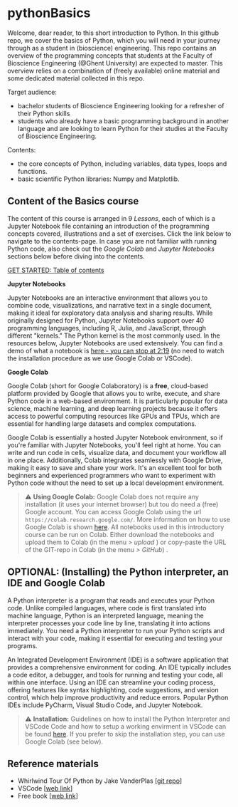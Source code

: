 # pythonBasics

Welcome, dear reader, to this short introduction to Python. In this github repo, we cover the basics of Python, which you will need in your journey through as a student in (bioscience) engineering. This repo contains an overview of the programming concepts that students at the Faculty of Bioscience Engineering (@Ghent University) are expected to master. This overview relies on a combination of (freely available) online material and some dedicated material collected in this repo.

Target audience:
- bachelor students of Bioscience Engineering looking for a refresher of their Python skills
- students who already have a basic programming background in another language and are looking to learn Python for their studies at the Faculty of Bioscience Engineering. 

Contents:
- the core concepts of Python, including variables, data types, loops and functions.
- basic scientific Python libraries: Numpy and Matplotlib. 

## Content of the Basics course

The content of this course is arranged in 9 *Lessons*, each of which is a Jupyter Notebook file containing an introduction of the programming concepts covered, illustrations and a set of exercises. Click the link below to navigate to the contents-page. In case you are not familiar with running Python code, also check out the *Google Colab* and *Jupyter Notebooks* sections below before diving into the contents.

[GET STARTED: Table of contents](https://github.com/jverwaer/pythonBasics/blob/main/0-Contents.ipynb)


**Jupyter Notebooks**

Jupyter Notebooks are an interactive environment that allows you to combine code, visualizations, and narrative text in a single document, making it ideal for exploratory data analysis and sharing results. While originally designed for Python, Jupyter Notebooks support over 40 programming languages, including R, Julia, and JavaScript, through different "kernels." The Python kernel is the most commonly used. In the resources below, Jupyter Notebooks are used extensively. You can find a demo of what a notebook is [here - you can stop at 2:19](https://youtu.be/H9Iu49E6Mxs?si=W63yLMlM3UvEeQyu&t=36) (no need to watch the installation procedure as we use Google Colab or VSCode).


**Google Colab**

Google Colab (short for Google Colaboratory) is a **free**, cloud-based platform provided by Google that allows you to write, execute, and share Python code in a web-based environment. It is particularly popular for data science, machine learning, and deep learning projects because it offers access to powerful computing resources like GPUs and TPUs, which are essential for handling large datasets and complex computations.

Google Colab is essentially a hosted Jupyter Notebook environment, so if you're familiar with Jupyter Notebooks, you'll feel right at home. You can write and run code in cells, visualize data, and document your workflow all in one place. Additionally, Colab integrates seamlessly with Google Drive, making it easy to save and share your work. It's an excellent tool for both beginners and experienced programmers who want to experiment with Python code without the need to set up a local development environment.

> ⚠️ **Using Google Colab:** Google Colab does not require any installation (it uses your internet browser) but tou do need a (free) Google account. You can access Google Colab using the url `https://colab.research.google.com/`. More information on how to use Google Colab is shown [here](https://www.youtube.com/watch?v=g0xu9DA4gDw). All notebooks used in this introductory course can be run on Colab. Either download the notebooks and upload them to Colab (in the menu *> upload* ) or copy-paste the URL of the GIT-repo in Colab (in the menu *> GitHub*) .


## OPTIONAL: (Installing) the Python interpreter, an IDE and Google Colab 

A Python interpreter is a program that reads and executes your Python code. Unlike compiled languages, where code is first translated into machine language, Python is an interpreted language, meaning the interpreter processes your code line by line, translating it into actions immediately. You need a Python interpreter to run your Python scripts and interact with your code, making it essential for executing and testing your programs.

An Integrated Development Environment (IDE) is a software application that provides a comprehensive environment for coding. An IDE typically includes a code editor, a debugger, and tools for running and testing your code, all within one interface. Using an IDE can streamline your coding process, offering features like syntax highlighting, code suggestions, and version control, which help improve productivity and reduce errors. Popular Python IDEs include PyCharm, Visual Studio Code, and Jupyter Notebook.

> ⚠️ **Installation:** Guidelines on how to install the Python Interpreter and VSCode Code and how to setup a working envirment in VSCode can be found [here](https://github.com/jverwaer/introToPython/blob/main/installation/HandleidingVisualStudioCodeMetPython.pdf). If you prefer to skip the installation step, you can use Google Colab (see below).



## Reference materials

- Whirlwind Tour Of Python by Jake VanderPlas [[git repo](https://github.com/jakevdp/WhirlwindTourOfPython)]
- VSCode [[web link](https://code.visualstudio.com/)]
- Free book [[web link](https://learnbyexample.github.io/100_page_python_intro/cover.html)]



